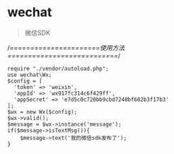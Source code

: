 # wechat

> 微信SDK

/*======================使用方法===========================*/

```
require "./vendor/autoload.php";
use wechat\Wx;
$config = [
  'token' => 'weixin',
  'appId' => 'wx917fc314c6f429ff',
  'appSecret' => 'e7d5c0c720bb9cbd7248bf602b3f17b3'
];     
$wx = new Wx($config);
$wx->valid();
$message = $wx->instance('message');
if($message->isTextMsg()){
    $message->text('我的微信sdk发布了');
}
```
